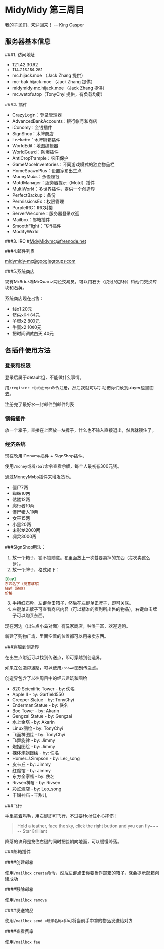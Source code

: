 MidyMidy 第三周目
=====

我的子民们，欢迎回来！ -- King Casper

服务器基本信息
-----

###1. 访问地址
* 121.42.30.62
* 114.215.156.251
* mc.hijack.moe （Jack Zhang 提供）
* mc-bak.hijack.moe （Jack Zhang 提供）
* midymidy-mc.hijack.moe （Jack Zhang 提供）
* mc.wetofu.top（TonyChyi 提供，有负载均衡）

###2. 插件
* CrazyLogin：登录管理器
* AdvancedBankAccounts：银行帐号和商店
* iConomy：金钱插件
* SignShop：木牌商店
* Lockette：木牌锁箱插件
* WorldEdit：地图编辑器
* WorldGuard：防爆插件
* AntiCropTrample：农田保护
* GameModeInventories：不同游戏模式的独立物品栏
* HomeSpawnPlus：设置家和出生点
* MoneyMobs：杀怪赚钱
* MotdManager：服务器提示（Motd）插件
* MultiWorld：多世界插件，提供一个创造界
* PerfectBackup：备份
* PermissionsEx：权限管理
* PurpleIRC：IRC对接
* ServerWelcome：服务器登录欢迎
* Mailbox：邮箱插件
* SmoothFlight：飞行插件
* ModifyWorld

###3. IRC
\#MidyMidymc@freenode.net

###4.邮件列表

midymidy-mc@googlegroups.com

###5.系统商店

现有MrBrick和MrQuartz两位交易员，可以用石头（烧过的那种）和他们交换砖块和石英。

系统商店现在出售：
* 线x1 20元
* 箭矢x64 64元
* 羊蛋x2 800元
* 牛蛋x2 1000元
* 把时间调成白天 40元

各插件使用方法
-----

### 登录和权限

登录后属于default组，不能做什么事情。

用`/register <你的密码>`命令注册，然后我就可以手动把你们放到player组里面去。

注册完了最好水一封邮件到邮件列表

### 锁箱插件

放一个箱子，直接在上面放一块牌子，什么也不输入直接退出，然后就锁住了。

### 经济系统

现在改用iConomy插件 + SignShop插件。

使用`/money`或者`/bal`命令查看余额，每个人最初有300元钱。

通过MoneyMobs插件来增发货币。
* 僵尸7两
* 蜘蛛10两
* 骷髅12两
* 爬行者10两
* 僵尸猪人10两
* 女巫15两
* 小黑20两
* 末影龙2000两
* 凋灵3000两

###SignShop用法：

1. 放一个箱子，锁不锁随意。在里面放上一次性要卖掉的东西（每次卖这么多）。
2. 放一个牌子，格式如下：
```ini
[Buy]
东西名字（随意填写）
描述（随意）
价格
```

3. 手持红石粉，左键单击箱子，然后在左键单击牌子，即可关联。
4. 左键单击牌子可查看商店内容（可以精准的看到所出售的物品），右键单击牌
子可以购买东西。

现在河边（出生点小岛对面）有玩家商店，种类丰富，欢迎选购。

新建了购物广场，里面空着的位置都可以用来卖东西。

###穿越到创造界

在出生点附近可以找到传送点，即可穿越到创造界。

如果在创造界迷路，可以使用`/spawn`回到传送点。

创造界包含了以往周目中的经典建筑和图绘

* 820 Scientific Tower - by: 佚名
* Apple II - by: Garfield550
* Creeper Statue - by: TonyChyi
* Enderman Statue - by: 佚名
* Boc Tower - by: Akarin
* Gengzai Statue - by: Gengzai
* 水上金塔 - by: Akarin
* Linux图绘 - by: TonyChyi
* 飞面神图绘 - by: TonyChyi
* 飞舞旋律 - by: Jimmy
* 炮姐图绘 - by: Jimmy
* 裸体炮姐图绘 - by: 佚名
* Homer.J.Simpson - by: Leo_song
* 皮卡丘 - by: Jimmy
* 红魔馆 - by: Jimmy
* 东方全家福 - by: 佚名
* Rivsen神庙 - by: Rivsen
* 彩虹酒店 - by: Leo_song
* 丰甜神庙 - 丰甜儿

###飞行

手里拿着鸡毛，用右键即可飞行，不过要Hold住小心摔伤！

> Hold a feather, face the sky, click the right button and you can fly~~~ -- Star Brilliant

降落的诀窍是按住右键的同时把脸朝向地面，可以缓慢降落。

###邮箱插件

####创建邮箱

使用`/mailbox create`命令，然后左键点击你要当作邮箱的箱子，就会提示邮箱创建成功

####移除邮箱

使用`/mailbox remove`

####发送物品

使用`/mailbox send <玩家名称>`即可将当前手中拿的物品发送给对方

####查看费率

使用`/mailbox fee`
